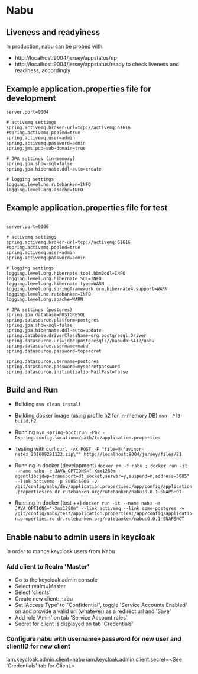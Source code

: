 # Nabu

## Liveness and readyiness
In production, nabu can be probed with:
- http://localhost:9004/jersey/appstatus/up
- http://localhost:9004/jersey/appstatus/ready
to check liveness and readiness, accordingly

## Example application.properties file for development

```
server.port=9004

# activemq settings
spring.activemq.broker-url=tcp://activemq:61616
#spring.activemq.pooled=true
spring.activemq.user=admin
spring.activemq.password=admin
spring.jms.pub-sub-domain=true

# JPA settings (in-memory)
spring.jpa.show-sql=false
spring.jpa.hibernate.ddl-auto=create

# logging settings
logging.level.no.rutebanken=INFO
logging.level.org.apache=INFO
```

## Example application.properties file for test

```

server.port=9006

# activemq settings
spring.activemq.broker-url=tcp://activemq:61616
#spring.activemq.pooled=true
spring.activemq.user=admin
spring.activemq.password=admin

# logging settings
logging.level.org.hibernate.tool.hbm2ddl=INFO
logging.level.org.hibernate.SQL=INFO
logging.level.org.hibernate.type=WARN
logging.level.org.springframework.orm.hibernate4.support=WARN
logging.level.no.rutebanken=INFO
logging.level.org.apache=WARN

# JPA settings (postgres)
spring.jpa.database=POSTGRESQL
spring.datasource.platform=postgres
spring.jpa.show-sql=false
spring.jpa.hibernate.ddl-auto=update
spring.database.driverClassName=org.postgresql.Driver
spring.datasource.url=jdbc:postgresql://nabudb:5432/nabu
spring.datasource.username=nabu
spring.datasource.password=topsecret

spring.datasource.username=postgres
spring.datasource.password=mysecretpassword
spring.datasource.initializationFailFast=false

```

## Build and Run

* Building
`mvn clean install`

* Building docker image (using profile h2 for in-memory DB)
`mvn -Pf8-build,h2`

* Running
`mvn spring-boot:run -Ph2 -Dspring.config.location=/path/to/application.properties`

* Testing with curl
`curl -vX POST -F "file=@\"avinor-netex_201609291122.zip\"" http://localhost:9004/jersey/files/21`

* Running in docker (development)
`docker rm -f nabu ; docker run -it --name nabu -e JAVA_OPTIONS="-Xmx1280m -agentlib:jdwp=transport=dt_socket,server=y,suspend=n,address=5005" --link activemq -p 5005:5005 -v /git/config/nabu/dev/application.properties:/app/config/application.properties:ro dr.rutebanken.org/rutebanken/nabu:0.0.1-SNAPSHOT`

* Running in docker (test ++)
`docker run -it --name nabu -e JAVA_OPTIONS="-Xmx1280m" --link activemq --link some-postgres -v /git/config/nabu/test/application.properties:/app/config/application.properties:ro dr.rutebanken.org/rutebanken/nabu:0.0.1-SNAPSHOT`


## Enable nabu to admin users in keycloak

In order to mange keycloak users from Nabu 

###  Add client to Realm 'Master'
  * Go to the keycloak admin console 
  * Select realm=Master
  * Select 'clients'
  * Create new client: nabu
  * Set 'Access Type' to "Confidential", toggle 'Service Accounts Enabled' on and provide a valid url (whatever) as a redirect url and 'Save'
  * Add role 'Amin' on tab 'Service Account roles'
  * Secret for client is displayed on tab 'Credentials'

 
### Configure nabu with username+password for new user and clientID for new client
iam.keycloak.admin.client=nabu
iam.keycloak.admin.client.secret=<See 'Credentials' tab for Client.>